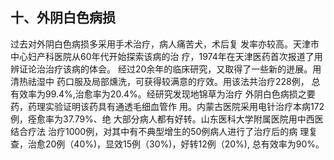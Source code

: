 ##  十、外阴白色病损  

过去对外阴白色病损多采用手术治疗，病人痛苦犬，术后复 发率亦较高。天津市中心妇产科医院从60年代开始探索该病的治 疗，1974年在天津医药首次报道了用辨证论治治疗该病的体会。 经过20余年的临床研究，又取得了一些新的迸展。用清热祛湿中 药口服及局部燻洗，可获得较满意的疗效。用该法共治疗228例， 总有效率为99.4%,治愈率为20.4%。经研究发现地锦草为治疗 外阴白色病损之要药，药理实验证明该药具有通透毛细血管作  用。内蒙古医院采用电针治疗本病172例，痊愈率为37.79%、绝 大部分病人都有好转。山东医科大学附属医院用中西医结合疗法 治疗1000例，对其中有不典型增生的50例病人进行了治疗后的病 理复查，治愈20例（40%)，显效15例（30%)，好转12例（20%),  总有效率为90%。
